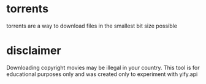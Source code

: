 # torrents 
torrents are a way to download files in the smallest bit size possible
# disclaimer
Downloading copyright movies may be illegal in your country. This tool is for educational purposes only and was created only to experiment with yify.api
